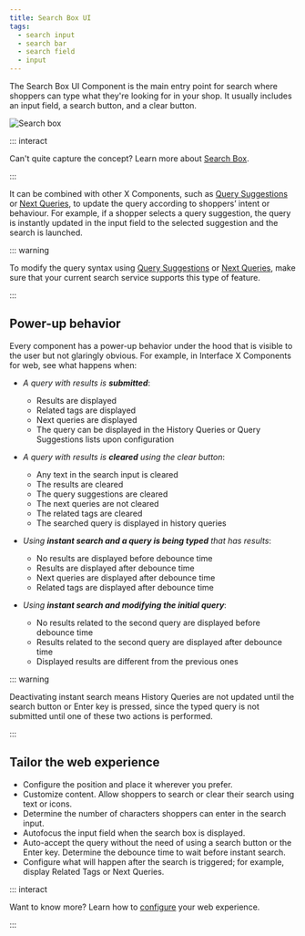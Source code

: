 ```yaml
---
title: Search Box UI
tags:
  - search input
  - search bar
  - search field
  - input
---
```


The Search&nbsp;Box UI Component is the main entry point for search where shoppers can type what
they're looking for in your shop. It usually includes an input field, a search button, and a clear
button.

![Search box](~@assets/media/interface/x-search-box.svg)

::: interact

Can't quite capture the concept? Learn more about [Search Box](../overview/search-box-overview.md).

:::

It can be combined with other X&nbsp;Components, such as [Query Suggestions](query-suggestions.md)
or [Next Queries](next-queries.md), to update the query according to shoppers’ intent or behaviour.
For example, if a shopper selects a query suggestion, the query is instantly updated in the input
field to the selected suggestion and the search is launched.

::: warning

To modify the query syntax using [Query Suggestions](../features/query-suggestions-overview.md) or
[Next Queries](../features/next-queries-overview.md), make sure that your current search service
supports this type of feature.

:::

## Power-up behavior

Every component has a power-up behavior under the hood that is visible to the user but not glaringly
obvious. For example, in Interface X Components for web, see what happens when:

- _A query with results is **submitted**_:

  - Results are displayed
  - Related tags are displayed
  - Next queries are displayed
  - The query can be displayed in the History Queries or Query Suggestions lists upon configuration

- _A query with results is **cleared** using the clear button_:

  - Any text in the search input is cleared
  - The results are cleared
  - The query suggestions are cleared
  - The next queries are not cleared
  - The related tags are cleared
  - The searched query is displayed in history queries

- _Using **instant search and a query is being typed** that has results_:

  - No results are displayed before debounce time
  - Results are displayed after debounce time
  - Next queries are displayed after debounce time
  - Related tags are displayed after debounce time

- _Using **instant search and modifying the initial query**_:
  - No results related to the second query are displayed before debounce time
  - Results related to the second query are displayed after debounce time
  - Displayed results are different from the previous ones

::: warning

Deactivating instant search means History Queries are not updated until the search button or Enter
key is pressed, since the typed query is not submitted until one of these two actions is performed.

:::

## Tailor the web experience

- Configure the position and place it wherever you prefer.
- Customize content. Allow shoppers to search or clear their search using text or icons.
- Determine the number of characters shoppers can enter in the search input.
- Autofocus the input field when the search&nbsp;box is displayed.
- Auto-accept the query without the need of using a search button or the Enter key. Determine the
  debounce time to wait before instant search.
- Configure what will happen after the search is triggered; for example, display Related Tags or
  Next Queries.

<!-- TO BE PUBLISHED IN FUTURE ITERATIONS WHEN THE SEARCH BOX POWER-UP ARE IMPLEMENTED: * Automatically suggest search terms to guide shoppers in constructing their search query. * Prompt shoppers to start their search with animated custom hint messages. -->

::: interact

Want to know more? Learn how to
[configure](/develop-empathy-platform/ui-reference/components/search-box/) your web experience.

:::
